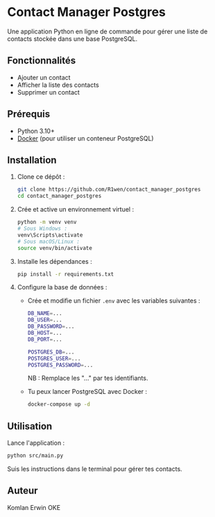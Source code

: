 # Contact Manager Postgres

Une application Python en ligne de commande pour gérer une liste de contacts stockée dans une base PostgreSQL.

## Fonctionnalités

- Ajouter un contact
- Afficher la liste des contacts
- Supprimer un contact

## Prérequis

- Python 3.10+
- [Docker](https://www.docker.com/) (pour utiliser un conteneur PostgreSQL)

## Installation

1. Clone ce dépôt :
   ```sh
   git clone https://github.com/R1wen/contact_manager_postgres
   cd contact_manager_postgres
   ```

2. Crée et active un environnement virtuel :
   ```sh
   python -m venv venv
   # Sous Windows :
   venv\Scripts\activate
   # Sous macOS/Linux :
   source venv/bin/activate
   ```

3. Installe les dépendances :
   ```sh
   pip install -r requirements.txt
   ```

4. Configure la base de données :
   - Crée et modifie un fichier `.env` avec les variables suivantes :
     ```sh
     DB_NAME=...
     DB_USER=...
     DB_PASSWORD=...
     DB_HOST=...
     DB_PORT=...

     POSTGRES_DB=...
     POSTGRES_USER=...
     POSTGRES_PASSWORD=...
     ```
     NB : Remplace les "..." par tes identifiants.

   - Tu peux lancer PostgreSQL avec Docker :
     ```sh
     docker-compose up -d
     ```

## Utilisation

Lance l'application :
```sh
python src/main.py
```

Suis les instructions dans le terminal pour gérer tes contacts.

## Auteur

Komlan Erwin OKE